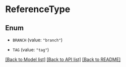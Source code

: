 # ReferenceType

## Enum


* `BRANCH` (value: `"branch"`)

* `TAG` (value: `"tag"`)


[[Back to Model list]](../README.md#documentation-for-models) [[Back to API list]](../README.md#documentation-for-api-endpoints) [[Back to README]](../README.md)


